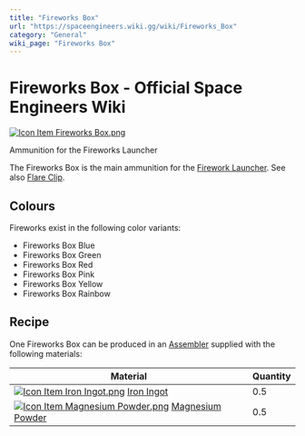 ```yaml
---
title: "Fireworks Box"
url: "https://spaceengineers.wiki.gg/wiki/Fireworks_Box"
category: "General"
wiki_page: "Fireworks Box"
---
```


# Fireworks Box - Official Space Engineers Wiki

[![Icon Item Fireworks Box.png](https://spaceengineers.wiki.gg/images/thumb/9/9e/Icon_Item_Fireworks_Box.png/100px-Icon_Item_Fireworks_Box.png?1e9c94)](https://spaceengineers.wiki.gg/wiki/File:Icon_Item_Fireworks_Box.png)

Ammunition for the Fireworks Launcher

The Fireworks Box is the main ammunition for the [Firework Launcher](https://spaceengineers.wiki.gg/wiki/Firework_Launcher "Firework Launcher"). See also [Flare Clip](https://spaceengineers.wiki.gg/wiki/Flare_Clip "Flare Clip").

## Colours

Fireworks exist in the following color variants:

*   Fireworks Box Blue
*   Fireworks Box Green
*   Fireworks Box Red
*   Fireworks Box Pink
*   Fireworks Box Yellow
*   Fireworks Box Rainbow

## Recipe

One Fireworks Box can be produced in an [Assembler](https://spaceengineers.wiki.gg/wiki/Assembler "Assembler") supplied with the following materials:

| Material | Quantity |
| --- | --- |
| [![Icon Item Iron Ingot.png](https://spaceengineers.wiki.gg/images/thumb/e/e7/Icon_Item_Iron_Ingot.png/21px-Icon_Item_Iron_Ingot.png?388ec0)](https://spaceengineers.wiki.gg/wiki/Iron_Ingot "Iron Ingot") [Iron Ingot](https://spaceengineers.wiki.gg/wiki/Iron_Ingot "Iron Ingot") | 0.5 |
| [![Icon Item Magnesium Powder.png](https://spaceengineers.wiki.gg/images/thumb/a/ab/Icon_Item_Magnesium_Powder.png/21px-Icon_Item_Magnesium_Powder.png?56ae33)](https://spaceengineers.wiki.gg/wiki/Magnesium_Powder "Magnesium Powder") [Magnesium Powder](https://spaceengineers.wiki.gg/wiki/Magnesium_Powder "Magnesium Powder") | 0.5 |